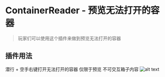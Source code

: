 # ContainerReader - 预览无法打开的容器

> 玩家们可以使用这个插件来做到预览无法打开的容器

## 插件用法

潜行 + 空手右键打开无法打开的容器
仅限于预览 不可交互箱子内容
![alt text](/public/5.gif)
